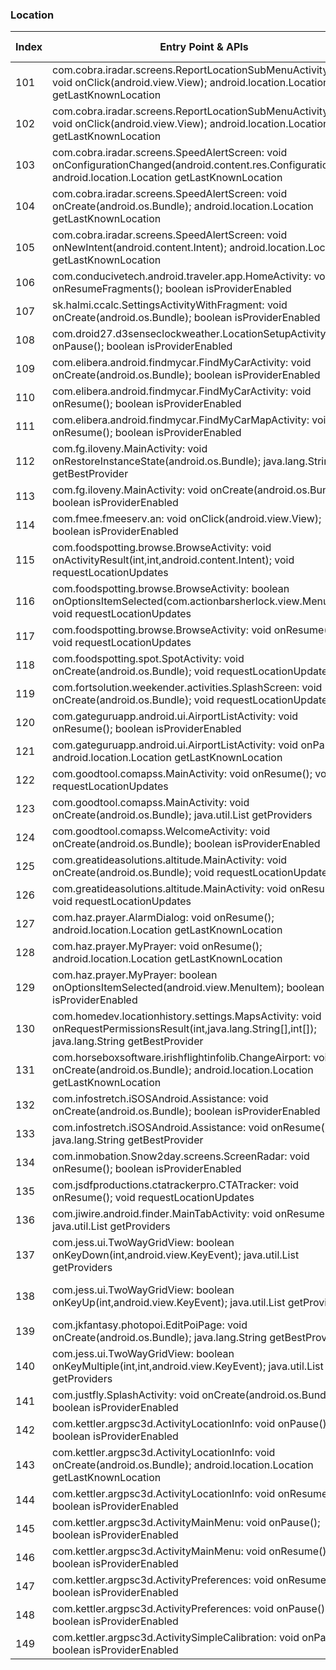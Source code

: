 ### Location
| Index | Entry Point & APIs | Screen shot | Resource id | Label |
| ------------- | ------------- | ------------- |-------------|-------------|
| 101 | com.cobra.iradar.screens.ReportLocationSubMenuActivity$3: void onClick(android.view.View); android.location.Location getLastKnownLocation | ![](C:\Users\hfu\Documents\COSMOS\output\py\Play_win8\Travel_Local\com.cobra.iradar\com.cobra.iradar.screens.ReportLocationSubMenuActivity.png) |  | T |
| 102 | com.cobra.iradar.screens.ReportLocationSubMenuActivity$4: void onClick(android.view.View); android.location.Location getLastKnownLocation | ![](C:\Users\hfu\Documents\COSMOS\output\py\Play_win8\Travel_Local\com.cobra.iradar\com.cobra.iradar.screens.ReportLocationSubMenuActivity.png) |  | |
| 103 | com.cobra.iradar.screens.SpeedAlertScreen: void onConfigurationChanged(android.content.res.Configuration); android.location.Location getLastKnownLocation | ![](C:\Users\hfu\Documents\COSMOS\output\py\Play_win8\Travel_Local\com.cobra.iradar\com.cobra.iradar.screens.SpeedAlertScreen.png) |  |  |
| 104 | com.cobra.iradar.screens.SpeedAlertScreen: void onCreate(android.os.Bundle); android.location.Location getLastKnownLocation | ![](C:\Users\hfu\Documents\COSMOS\output\py\Play_win8\Travel_Local\com.cobra.iradar\com.cobra.iradar.screens.SpeedAlertScreen.png) |  | T |
| 105 | com.cobra.iradar.screens.SpeedAlertScreen: void onNewIntent(android.content.Intent); android.location.Location getLastKnownLocation | ![](C:\Users\hfu\Documents\COSMOS\output\py\Play_win8\Travel_Local\com.cobra.iradar\com.cobra.iradar.screens.SpeedAlertScreen.png) |  | |
| 106 | com.conducivetech.android.traveler.app.HomeActivity: void onResumeFragments(); boolean isProviderEnabled | ![](C:\Users\hfu\Documents\COSMOS\output\py\Play_win8\Travel_Local\com.conducivetech.android.traveler\com.conducivetech.android.traveler.app.HomeActivity.png) |  | T |
| 107 | sk.halmi.ccalc.SettingsActivityWithFragment: void onCreate(android.os.Bundle); boolean isProviderEnabled | ![](C:\Users\hfu\Documents\COSMOS\output\py\Play_win8\Travel_Local\com.digitalchemy.currencyconverter\sk.halmi.ccalc.SettingsActivityWithFragment.png) |  | |
| 108 | com.droid27.d3senseclockweather.LocationSetupActivity: void onPause(); boolean isProviderEnabled | ![](C:\Users\hfu\Documents\COSMOS\output\py\Play_win8\Travel_Local\com.droid27.d3senseclockweather\com.droid27.d3senseclockweather.LocationSetupActivity.png) |  | T |
| 109 | com.elibera.android.findmycar.FindMyCarActivity: void onCreate(android.os.Bundle); boolean isProviderEnabled | ![](C:\Users\hfu\Documents\COSMOS\output\py\Play_win8\Travel_Local\com.elibera.android.findmycar\com.elibera.android.findmycar.FindMyCarActivity.png) |  | T |
| 110 | com.elibera.android.findmycar.FindMyCarActivity: void onResume(); boolean isProviderEnabled | ![](C:\Users\hfu\Documents\COSMOS\output\py\Play_win8\Travel_Local\com.elibera.android.findmycar\com.elibera.android.findmycar.FindMyCarActivity.png) |  | |
| 111 | com.elibera.android.findmycar.FindMyCarMapActivity: void onResume(); boolean isProviderEnabled | ![](C:\Users\hfu\Documents\COSMOS\output\py\Play_win8\Travel_Local\com.elibera.android.findmycar\com.elibera.android.findmycar.FindMyCarMapActivity.png) |  | T |
| 112 | com.fg.iloveny.MainActivity: void onRestoreInstanceState(android.os.Bundle); java.lang.String getBestProvider | ![](C:\Users\hfu\Documents\COSMOS\output\py\Play_win8\Travel_Local\com.fg.iloveny\com.fg.iloveny.MainActivity.png) |  | |
| 113 | com.fg.iloveny.MainActivity: void onCreate(android.os.Bundle); boolean isProviderEnabled | ![](C:\Users\hfu\Documents\COSMOS\output\py\Play_win8\Travel_Local\com.fg.iloveny\com.fg.iloveny.MainActivity.png) |  | |
| 114 | com.fmee.fmeeserv.an: void onClick(android.view.View); boolean isProviderEnabled | ![](C:\Users\hfu\Documents\COSMOS\output\py\Play_win8\Travel_Local\com.fmee.fmeeserv\com.fmee.fmeeserv.FMEEScreen.png) |  | T |
| 115 | com.foodspotting.browse.BrowseActivity: void onActivityResult(int,int,android.content.Intent); void requestLocationUpdates | ![](C:\Users\hfu\Documents\COSMOS\output\py\Play_win8\Travel_Local\com.foodspotting\com.foodspotting.browse.BrowseActivity.png) |  | T |
| 116 | com.foodspotting.browse.BrowseActivity: boolean onOptionsItemSelected(com.actionbarsherlock.view.MenuItem); void requestLocationUpdates | ![](C:\Users\hfu\Documents\COSMOS\output\py\Play_win8\Travel_Local\com.foodspotting\com.foodspotting.browse.BrowseActivity.png) |  | |
| 117 | com.foodspotting.browse.BrowseActivity: void onResume(); void requestLocationUpdates | ![](C:\Users\hfu\Documents\COSMOS\output\py\Play_win8\Travel_Local\com.foodspotting\com.foodspotting.browse.BrowseActivity.png) |  | |
| 118 | com.foodspotting.spot.SpotActivity: void onCreate(android.os.Bundle); void requestLocationUpdates | ![](C:\Users\hfu\Documents\COSMOS\output\py\Play_win8\Travel_Local\com.foodspotting\com.foodspotting.spot.SpotActivity.png) |  | D |
| 119 | com.fortsolution.weekender.activities.SplashScreen: void onCreate(android.os.Bundle); void requestLocationUpdates | ![](C:\Users\hfu\Documents\COSMOS\output\py\Play_win8\Travel_Local\com.fortsolution.weekender.activities\com.fortsolution.weekender.activities.SplashScreen.png) |  | |
| 120 | com.gateguruapp.android.ui.AirportListActivity: void onResume(); boolean isProviderEnabled | ![](C:\Users\hfu\Documents\COSMOS\output\py\Play_win8\Travel_Local\com.gateguruapp.android\com.gateguruapp.android.ui.AirportListActivity.png) |  | T |
| 121 | com.gateguruapp.android.ui.AirportListActivity: void onPause(); android.location.Location getLastKnownLocation | ![](C:\Users\hfu\Documents\COSMOS\output\py\Play_win8\Travel_Local\com.gateguruapp.android\com.gateguruapp.android.ui.AirportListActivity.png) |  | |
| 122 | com.goodtool.comapss.MainActivity: void onResume(); void requestLocationUpdates | ![](C:\Users\hfu\Documents\COSMOS\output\py\Play_win8\Travel_Local\com.goodtool.four.compass\com.goodtool.comapss.MainActivity.png) |  | |
| 123 | com.goodtool.comapss.MainActivity: void onCreate(android.os.Bundle); java.util.List getProviders | ![](C:\Users\hfu\Documents\COSMOS\output\py\Play_win8\Travel_Local\com.goodtool.four.compass\com.goodtool.comapss.MainActivity.png) |  | |
| 124 | com.goodtool.comapss.WelcomeActivity: void onCreate(android.os.Bundle); boolean isProviderEnabled | ![](C:\Users\hfu\Documents\COSMOS\output\py\Play_win8\Travel_Local\com.goodtool.four.compass\com.goodtool.comapss.WelcomeActivity.png) |  | T |
| 125 | com.greatideasolutions.altitude.MainActivity: void onCreate(android.os.Bundle); void requestLocationUpdates | ![](C:\Users\hfu\Documents\COSMOS\output\py\Play_win8\Travel_Local\com.greatideasolutions.altitude\com.greatideasolutions.altitude.MainActivity.png) |  | T |
| 126 | com.greatideasolutions.altitude.MainActivity: void onResume(); void requestLocationUpdates | ![](C:\Users\hfu\Documents\COSMOS\output\py\Play_win8\Travel_Local\com.greatideasolutions.altitude\com.greatideasolutions.altitude.MainActivity.png) |  | |
| 127 | com.haz.prayer.AlarmDialog: void onResume(); android.location.Location getLastKnownLocation | ![](C:\Users\hfu\Documents\COSMOS\output\py\Play_win8\Travel_Local\com.haz.prayer\com.haz.prayer.AlarmDialog.png) |  | D |
| 128 | com.haz.prayer.MyPrayer: void onResume(); android.location.Location getLastKnownLocation | ![](C:\Users\hfu\Documents\COSMOS\output\py\Play_win8\Travel_Local\com.haz.prayer\com.haz.prayer.MyPrayer.png) |  | |
| 129 | com.haz.prayer.MyPrayer: boolean onOptionsItemSelected(android.view.MenuItem); boolean isProviderEnabled | ![](C:\Users\hfu\Documents\COSMOS\output\py\Play_win8\Travel_Local\com.haz.prayer\com.haz.prayer.MyPrayer.png) |  | |
| 130 | com.homedev.locationhistory.settings.MapsActivity: void onRequestPermissionsResult(int,java.lang.String[],int[]); java.lang.String getBestProvider | ![](C:\Users\hfu\Documents\COSMOS\output\py\Play_win8\Travel_Local\com.homedev.locationhistory\com.homedev.locationhistory.settings.MapsActivity.png) |  | T |
| 131 | com.horseboxsoftware.irishflightinfolib.ChangeAirport: void onCreate(android.os.Bundle); android.location.Location getLastKnownLocation | ![](C:\Users\hfu\Documents\COSMOS\output\py\Play_win8\Travel_Local\com.horseboxsoftware.WORLD\com.horseboxsoftware.irishflightinfolib.ChangeAirport.png) |  | T |
| 132 | com.infostretch.iSOSAndroid.Assistance: void onCreate(android.os.Bundle); boolean isProviderEnabled | ![](C:\Users\hfu\Documents\COSMOS\output\py\Play_win8\Travel_Local\com.infostretch.iSOSAndroid\com.infostretch.iSOSAndroid.Assistance.png) |  | |
| 133 | com.infostretch.iSOSAndroid.Assistance: void onResume(); java.lang.String getBestProvider | ![](C:\Users\hfu\Documents\COSMOS\output\py\Play_win8\Travel_Local\com.infostretch.iSOSAndroid\com.infostretch.iSOSAndroid.Assistance.png) |  | |
| 134 | com.inmobation.Snow2day.screens.ScreenRadar: void onResume(); boolean isProviderEnabled | ![](C:\Users\hfu\Documents\COSMOS\output\py\Play_win8\Travel_Local\com.inmobation.Snow2day\com.inmobation.Snow2day.screens.ScreenRadar.png) |  | |
| 135 | com.jsdfproductions.ctatrackerpro.CTATracker: void onResume(); void requestLocationUpdates | ![](C:\Users\hfu\Documents\COSMOS\output\py\Play_win8\Travel_Local\com.jasonshah.ctatracker\com.jsdfproductions.ctatrackerpro.CTATracker.png) |  | |
| 136 | com.jiwire.android.finder.MainTabActivity: void onResume(); java.util.List getProviders | ![](C:\Users\hfu\Documents\COSMOS\output\py\Play_win8\Travel_Local\com.jiwire.android.finder\com.jiwire.android.finder.MainTabActivity.png) |  | |
| 137 | com.jess.ui.TwoWayGridView: boolean onKeyDown(int,android.view.KeyEvent); java.util.List getProviders | ![](C:\Users\hfu\Documents\COSMOS\output\py\Play_win8\Travel_Local\com.jkfantasy.photopoi\com.jkfantasy.photopoi.EditPoiPage.png) | {'2131492985': <sensitive_component.SensitiveComponent.SensitiveView object at 0x09213250>} | T |
| 138 | com.jess.ui.TwoWayGridView: boolean onKeyUp(int,android.view.KeyEvent); java.util.List getProviders | ![](C:\Users\hfu\Documents\COSMOS\output\py\Play_win8\Travel_Local\com.jkfantasy.photopoi\com.jkfantasy.photopoi.EditPoiPage.png) | {'2131492985': <sensitive_component.SensitiveComponent.SensitiveView object at 0x0916B690>} | T |
| 139 | com.jkfantasy.photopoi.EditPoiPage: void onCreate(android.os.Bundle); java.lang.String getBestProvider | ![](C:\Users\hfu\Documents\COSMOS\output\py\Play_win8\Travel_Local\com.jkfantasy.photopoi\com.jkfantasy.photopoi.EditPoiPage.png) |  | |
| 140 | com.jess.ui.TwoWayGridView: boolean onKeyMultiple(int,int,android.view.KeyEvent); java.util.List getProviders | ![](C:\Users\hfu\Documents\COSMOS\output\py\Play_win8\Travel_Local\com.jkfantasy.photopoi\com.jkfantasy.photopoi.EditPoiPage.png) | {'2131492985': <sensitive_component.SensitiveComponent.SensitiveView object at 0x0916B9D0>} | T |
| 141 | com.justfly.SplashActivity: void onCreate(android.os.Bundle); boolean isProviderEnabled | ![](C:\Users\hfu\Documents\COSMOS\output\py\Play_win8\Travel_Local\com.justfly\com.justfly.SplashActivity.png) |  | D |
| 142 | com.kettler.argpsc3d.ActivityLocationInfo: void onPause(); boolean isProviderEnabled | ![](C:\Users\hfu\Documents\COSMOS\output\py\Play_win8\Travel_Local\com.kettler.argpsc3d\com.kettler.argpsc3d.ActivityLocationInfo.png) |  | T |
| 143 | com.kettler.argpsc3d.ActivityLocationInfo: void onCreate(android.os.Bundle); android.location.Location getLastKnownLocation | ![](C:\Users\hfu\Documents\COSMOS\output\py\Play_win8\Travel_Local\com.kettler.argpsc3d\com.kettler.argpsc3d.ActivityLocationInfo.png) |  | |
| 144 | com.kettler.argpsc3d.ActivityLocationInfo: void onResume(); boolean isProviderEnabled | ![](C:\Users\hfu\Documents\COSMOS\output\py\Play_win8\Travel_Local\com.kettler.argpsc3d\com.kettler.argpsc3d.ActivityLocationInfo.png) |  | |
| 145 | com.kettler.argpsc3d.ActivityMainMenu: void onPause(); boolean isProviderEnabled | ![](C:\Users\hfu\Documents\COSMOS\output\py\Play_win8\Travel_Local\com.kettler.argpsc3d\com.kettler.argpsc3d.ActivityMainMenu.png) |  |  T |
| 146 | com.kettler.argpsc3d.ActivityMainMenu: void onResume(); boolean isProviderEnabled | ![](C:\Users\hfu\Documents\COSMOS\output\py\Play_win8\Travel_Local\com.kettler.argpsc3d\com.kettler.argpsc3d.ActivityMainMenu.png) |  | |
| 147 | com.kettler.argpsc3d.ActivityPreferences: void onResume(); boolean isProviderEnabled | ![](C:\Users\hfu\Documents\COSMOS\output\py\Play_win8\Travel_Local\com.kettler.argpsc3d\com.kettler.argpsc3d.ActivityPreferences.png) |  | |
| 148 | com.kettler.argpsc3d.ActivityPreferences: void onPause(); boolean isProviderEnabled | ![](C:\Users\hfu\Documents\COSMOS\output\py\Play_win8\Travel_Local\com.kettler.argpsc3d\com.kettler.argpsc3d.ActivityPreferences.png) |  | |
| 149 | com.kettler.argpsc3d.ActivitySimpleCalibration: void onPause(); boolean isProviderEnabled | ![](C:\Users\hfu\Documents\COSMOS\output\py\Play_win8\Travel_Local\com.kettler.argpsc3d\com.kettler.argpsc3d.ActivitySimpleCalibration.png) |  | |
